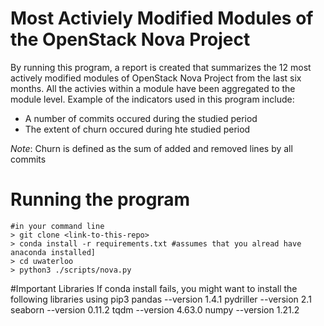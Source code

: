 # Most Activiely Modified Modules of the OpenStack Nova Project

By running this program, a report is created that summarizes the 12 most actively modified modules of OpenStack Nova Project from the last six months.
All the activies within a module have been aggregated to the module level. Example of the indicators used in this program include:

  - A number of commits occured during the studied period
  - The extent of churn occured during hte studied period

*Note*: Churn is defined as the sum of added and removed lines by all commits

# Running the program  

```
#in your command line
> git clone <link-to-this-repo>
> conda install -r requirements.txt #assumes that you alread have anaconda installed]
> cd uwaterloo
> python3 ./scripts/nova.py
```

#Important Libraries
If conda install fails, you might want to install the following libraries using pip3
pandas    --version 1.4.1
pydriller --version 2.1
seaborn   --version 0.11.2
tqdm      --version 4.63.0
numpy     --version 1.21.2
